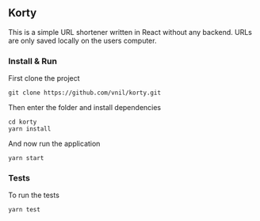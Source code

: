 ## Korty

This is a simple URL shortener written in React without any backend.
URLs are only saved locally on the users computer.

### Install & Run

First clone the project
```
git clone https://github.com/vnil/korty.git
```

Then enter the folder and install dependencies
```
cd korty
yarn install
```

And now run the application
```
yarn start
```


### Tests

To run the tests
```
yarn test
```

